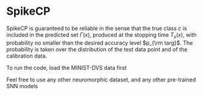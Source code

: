 # SpikeCP

SpikeCP is guaranteed to be reliable in the sense that the true class $c$ is included in the predicted set $\Gamma(x)$, produced at the stopping time $T_s(x)$, with probability no smaller than the desired accuracy level  $p_{\rm targ}$. The probability is taken over the distribution of the test data point and of the calibration data. 

To run the code, load the MINIST-DVS data first

Feel free to use any other neuromorphic dataset, and any other pre-trained SNN models
